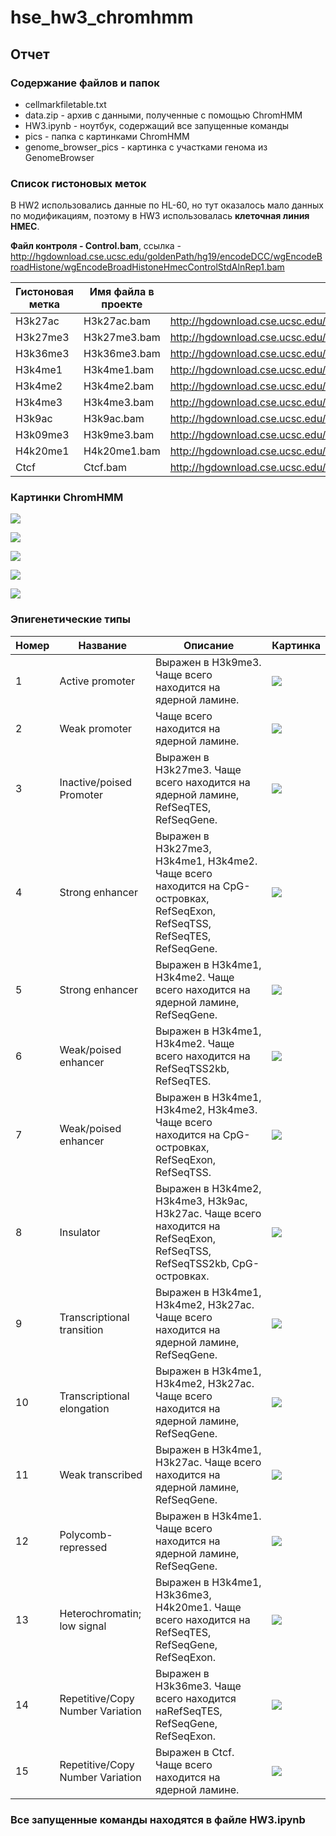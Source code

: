 # hse_hw3_chromhmm

## Отчет

### Содержание файлов и папок
- cellmarkfiletable.txt 
- data.zip - архив с данными, полученные с помощью ChromHMM
- HW3.ipynb - ноутбук, содержащий все запущенные команды
- pics - папка с картинками ChromHMM
- genome_browser_pics - картинка с участками генома из GenomeBrowser

### Список гистоновых меток

В HW2 использовались данные по HL-60, но тут оказалось мало данных по модификациям, поэтому в HW3 использовалась **клеточная линия HMEC**.

**Файл контроля - Control.bam**, ссылка - http://hgdownload.cse.ucsc.edu/goldenPath/hg19/encodeDCC/wgEncodeBroadHistone/wgEncodeBroadHistoneHmecControlStdAlnRep1.bam

Гистоновая метка | Имя файла в проекте | Ссылка на файл для скачивания
---              | ---                 | ---
H3k27ac          | H3k27ac.bam         | http://hgdownload.cse.ucsc.edu/goldenPath/hg19/encodeDCC/wgEncodeBroadHistone/wgEncodeBroadHistoneHmecH3k27acStdAlnRep1.bam
H3k27me3         | H3k27me3.bam        | http://hgdownload.cse.ucsc.edu/goldenPath/hg19/encodeDCC/wgEncodeBroadHistone/wgEncodeBroadHistoneHmecH3k27me3StdAlnRep1.bam
H3k36me3         | H3k36me3.bam        | http://hgdownload.cse.ucsc.edu/goldenPath/hg19/encodeDCC/wgEncodeBroadHistone/wgEncodeBroadHistoneHmecH3k36me3StdAlnRep1.bam
H3k4me1          | H3k4me1.bam         | http://hgdownload.cse.ucsc.edu/goldenPath/hg19/encodeDCC/wgEncodeBroadHistone/wgEncodeBroadHistoneHmecH3k4me1StdAlnRep1.bam
H3k4me2          | H3k4me2.bam         | http://hgdownload.cse.ucsc.edu/goldenPath/hg19/encodeDCC/wgEncodeBroadHistone/wgEncodeBroadHistoneHmecH3k4me2StdAlnRep1.bam
H3k4me3          | H3k4me3.bam         | http://hgdownload.cse.ucsc.edu/goldenPath/hg19/encodeDCC/wgEncodeBroadHistone/wgEncodeBroadHistoneHmecH3k4me3StdAlnRep1.bam
H3k9ac           | H3k9ac.bam          | http://hgdownload.cse.ucsc.edu/goldenPath/hg19/encodeDCC/wgEncodeBroadHistone/wgEncodeBroadHistoneHmecH3k9acStdAlnRep1.bam
H3k09me3         | H3k9me3.bam         | http://hgdownload.cse.ucsc.edu/goldenPath/hg19/encodeDCC/wgEncodeBroadHistone/wgEncodeBroadHistoneHmecH3k09me3AlnRep1.bam
H4k20me1         | H4k20me1.bam        | http://hgdownload.cse.ucsc.edu/goldenPath/hg19/encodeDCC/wgEncodeBroadHistone/wgEncodeBroadHistoneHmecH4k20me1StdAlnRep1.bam
Ctcf             | Ctcf.bam            | http://hgdownload.cse.ucsc.edu/goldenPath/hg19/encodeDCC/wgEncodeBroadHistone/wgEncodeBroadHistoneHmecCtcfStdAlnRep1.bam


### Картинки ChromHMM

![](https://github.com/LanaShhh/hse_hw3_chromhmm/blob/main/pics/HMEC_15_RefSeqTES_neighborhood.png)

![](https://github.com/LanaShhh/hse_hw3_chromhmm/blob/main/pics/HMEC_15_RefSeqTSS_neighborhood.png)

![](https://github.com/LanaShhh/hse_hw3_chromhmm/blob/main/pics/HMEC_15_overlap.png)

![](https://github.com/LanaShhh/hse_hw3_chromhmm/blob/main/pics/emissions_15.png)

![](https://github.com/LanaShhh/hse_hw3_chromhmm/blob/main/pics/transitions_15.png)

### Эпигенетические типы

Номер | Название                  | Описание | Картинка 
---   | ---                       | ---      | ---
1     | Active promoter           | Выражен в H3k9me3. Чаще всего находится на ядерной ламине. | ![](https://github.com/LanaShhh/hse_hw3_chromhmm/blob/main/genome_browser_pics/1.png)
2     | Weak promoter             | Чаще всего находится на ядерной ламине. | ![](https://github.com/LanaShhh/hse_hw3_chromhmm/blob/main/genome_browser_pics/2.png)
3     | Inactive/poised Promoter  | Выражен в H3k27me3. Чаще всего находится на ядерной ламине, RefSeqTES, RefSeqGene. | ![](https://github.com/LanaShhh/hse_hw3_chromhmm/blob/main/genome_browser_pics/3.png)
4     | Strong enhancer           | Выражен в H3k27me3, H3k4me1, H3k4me2. Чаще всего находится на CpG-островках, RefSeqExon, RefSeqTSS, RefSeqTES, RefSeqGene. | ![](https://github.com/LanaShhh/hse_hw3_chromhmm/blob/main/genome_browser_pics/4.png)
5     | Strong enhancer           | Выражен в H3k4me1, H3k4me2. Чаще всего находится на ядерной ламине, RefSeqGene. | ![](https://github.com/LanaShhh/hse_hw3_chromhmm/blob/main/genome_browser_pics/5.png)
6     | Weak/poised enhancer      | Выражен в H3k4me1, H3k4me2. Чаще всего находится на RefSeqTSS2kb, RefSeqTES. | ![](https://github.com/LanaShhh/hse_hw3_chromhmm/blob/main/genome_browser_pics/6.png)
7     | Weak/poised enhancer      | Выражен в H3k4me1, H3k4me2, H3k4me3. Чаще всего находится на CpG-островках, RefSeqExon, RefSeqTSS. | ![](https://github.com/LanaShhh/hse_hw3_chromhmm/blob/main/genome_browser_pics/7.png)
8     | Insulator                 | Выражен в H3k4me2, H3k4me3, H3k9ac, H3k27ac. Чаще всего находится на RefSeqExon, RefSeqTSS, RefSeqTSS2kb, CpG-островках. | ![](https://github.com/LanaShhh/hse_hw3_chromhmm/blob/main/genome_browser_pics/8.png)
9     | Transcriptional transition| Выражен в H3k4me1, H3k4me2, H3k27ac. Чаще всего находится на ядерной ламине, RefSeqGene. | ![](https://github.com/LanaShhh/hse_hw3_chromhmm/blob/main/genome_browser_pics/9.png)
10    | Transcriptional elongation| Выражен в H3k4me1, H3k4me2, H3k27ac. Чаще всего находится на ядерной ламине, RefSeqGene. | ![](https://github.com/LanaShhh/hse_hw3_chromhmm/blob/main/genome_browser_pics/10.png)
11    | Weak transcribed          | Выражен в H3k4me1, H3k27ac. Чаще всего находится на ядерной ламине, RefSeqGene. | ![](https://github.com/LanaShhh/hse_hw3_chromhmm/blob/main/genome_browser_pics/11.png)
12    | Polycomb-repressed        | Выражен в H3k4me1. Чаще всего находится на ядерной ламине, RefSeqGene. | ![](https://github.com/LanaShhh/hse_hw3_chromhmm/blob/main/genome_browser_pics/12.png)
13    | Heterochromatin; low signal| Выражен в H3k4me1, H3k36me3, H4k20me1. Чаще всего находится на RefSeqTES, RefSeqGene, RefSeqExon. | ![](https://github.com/LanaShhh/hse_hw3_chromhmm/blob/main/genome_browser_pics/13.png)
14    | Repetitive/Copy Number Variation| Выражен в H3k36me3. Чаще всего находится наRefSeqTES, RefSeqGene, RefSeqExon. | ![](https://github.com/LanaShhh/hse_hw3_chromhmm/blob/main/genome_browser_pics/14.png)
15    | Repetitive/Copy Number Variation| Выражен в Ctcf. Чаще всего находится на ядерной ламине. | ![](https://github.com/LanaShhh/hse_hw3_chromhmm/blob/main/genome_browser_pics/15.png)

### Все запущенные команды находятся в файле HW3.ipynb



